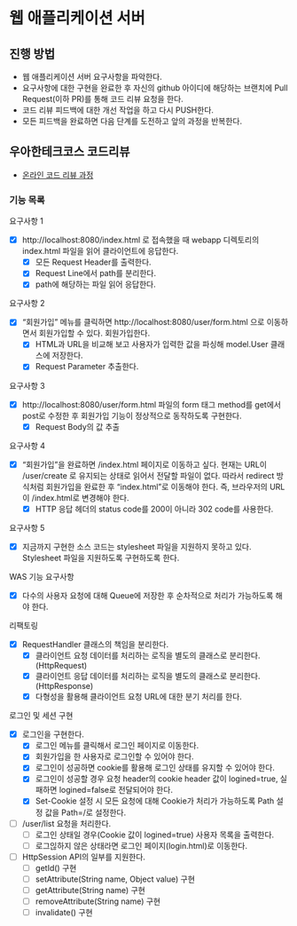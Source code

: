# 웹 애플리케이션 서버
## 진행 방법
* 웹 애플리케이션 서버 요구사항을 파악한다.
* 요구사항에 대한 구현을 완료한 후 자신의 github 아이디에 해당하는 브랜치에 Pull Request(이하 PR)를 통해 코드 리뷰 요청을 한다.
* 코드 리뷰 피드백에 대한 개선 작업을 하고 다시 PUSH한다.
* 모든 피드백을 완료하면 다음 단계를 도전하고 앞의 과정을 반복한다.

## 우아한테크코스 코드리뷰
* [온라인 코드 리뷰 과정](https://github.com/woowacourse/woowacourse-docs/blob/master/maincourse/README.md)

### 기능 목록

요구사항 1

-[x]  http://localhost:8080/index.html 로 접속했을 때 webapp 디렉토리의 index.html 파일을 읽어 클라이언트에 응답한다.
    -[x] 모든 Request Header를 출력한다.
    -[x] Request Line에서 path를 분리한다.
    -[x] path에 해당하는 파일 읽어 응답한다.
    
요구사항 2

-[x] “회원가입” 메뉴를 클릭하면 http://localhost:8080/user/form.html 으로 이동하면서 회원가입할 수 있다. 회원가입한다.
    - [x] HTML과 URL을 비교해 보고 사용자가 입력한 값을 파싱해 model.User 클래스에 저장한다.
    - [x] Request Parameter 추출한다.
    
요구사항 3

-[x] http://localhost:8080/user/form.html 파일의 form 태그 method를 get에서 post로 수정한 후 회원가입 기능이 정상적으로 동작하도록 구현한다.
    -[x] Request Body의 값 추출
    
요구사항 4

-[x] “회원가입”을 완료하면 /index.html 페이지로 이동하고 싶다. 현재는 URL이 /user/create 로 유지되는 상태로 읽어서 전달할 파일이 없다. 따라서 redirect 방식처럼 회원가입을 완료한 후 “index.html”로 이동해야 한다. 즉, 브라우저의 URL이 /index.html로 변경해야 한다.
    -[x] HTTP 응답 헤더의 status code를 200이 아니라 302 code를 사용한다.
    
요구사항 5

-[x] 지금까지 구현한 소스 코드는 stylesheet 파일을 지원하지 못하고 있다. Stylesheet 파일을 지원하도록 구현하도록 한다.

WAS 기능 요구사항

-[x] 다수의 사용자 요청에 대해 Queue에 저장한 후 순차적으로 처리가 가능하도록 해야 한다.

리팩토링

-[x] RequestHandler 클래스의 책임을 분리한다.
    -[x] 클라이언트 요청 데이터를 처리하는 로직을 별도의 클래스로 분리한다.(HttpRequest)
    -[x] 클라이언트 응답 데이터를 처리하는 로직을 별도의 클래스로 분리한다.(HttpResponse)
    -[x] 다형성을 활용해 클라이언트 요청 URL에 대한 분기 처리를 한다.

로그인 및 세션 구현

-[x] 로그인을 구현한다.
    -[x] 로그인 메뉴를 클릭해서 로그인 페이지로 이동한다.
    -[x] 회원가입을 한 사용자로 로그인할 수 있어야 한다.
    -[x] 로그인이 성공하면 cookie를 활용해 로그인 상태를 유지할 수 있어야 한다.
    -[x] 로그인이 성공할 경우 요청 header의 cookie header 값이 logined=true, 실패하면 logined=false로 전달되어야 한다.
    -[x] Set-Cookie 설정 시 모든 요청에 대해 Cookie가 처리가 가능하도록 Path 설정 값을 Path=/로 설정한다.

-[ ] /user/list 요청을 처리한다.
    -[ ] 로그인 상태일 경우(Cookie 값이 logined=true) 사용자 목록을 출력한다.
    -[ ] 로그읺하지 않은 상태라면 로그인 페이지(login.html)로 이동한다.
    
-[ ] HttpSession API의 일부를 지원한다.
    -[ ] getId() 구현
    -[ ] setAttribute(String name, Object value) 구현
    -[ ] getAttribute(String name) 구현
    -[ ] removeAttribute(String name) 구현
    -[ ] invalidate() 구현
